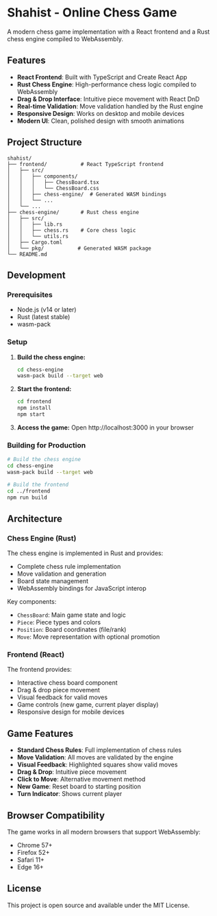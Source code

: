 # Shahist - Online Chess Game

A modern chess game implementation with a React frontend and a Rust chess engine compiled to WebAssembly.

## Features

- **React Frontend**: Built with TypeScript and Create React App
- **Rust Chess Engine**: High-performance chess logic compiled to WebAssembly
- **Drag & Drop Interface**: Intuitive piece movement with React DnD
- **Real-time Validation**: Move validation handled by the Rust engine
- **Responsive Design**: Works on desktop and mobile devices
- **Modern UI**: Clean, polished design with smooth animations

## Project Structure

```
shahist/
├── frontend/           # React TypeScript frontend
│   ├── src/
│   │   ├── components/
│   │   │   ├── ChessBoard.tsx
│   │   │   └── ChessBoard.css
│   │   ├── chess-engine/  # Generated WASM bindings
│   │   └── ...
│   └── ...
├── chess-engine/       # Rust chess engine
│   ├── src/
│   │   ├── lib.rs
│   │   ├── chess.rs    # Core chess logic
│   │   └── utils.rs
│   ├── Cargo.toml
│   └── pkg/           # Generated WASM package
└── README.md
```

## Development

### Prerequisites

- Node.js (v14 or later)
- Rust (latest stable)
- wasm-pack

### Setup

1. **Build the chess engine:**
   ```bash
   cd chess-engine
   wasm-pack build --target web
   ```

2. **Start the frontend:**
   ```bash
   cd frontend
   npm install
   npm start
   ```

3. **Access the game:**
   Open http://localhost:3000 in your browser

### Building for Production

```bash
# Build the chess engine
cd chess-engine
wasm-pack build --target web

# Build the frontend
cd ../frontend
npm run build
```

## Architecture

### Chess Engine (Rust)

The chess engine is implemented in Rust and provides:

- Complete chess rule implementation
- Move validation and generation
- Board state management
- WebAssembly bindings for JavaScript interop

Key components:
- `ChessBoard`: Main game state and logic
- `Piece`: Piece types and colors
- `Position`: Board coordinates (file/rank)
- `Move`: Move representation with optional promotion

### Frontend (React)

The frontend provides:

- Interactive chess board component
- Drag & drop piece movement
- Visual feedback for valid moves
- Game controls (new game, current player display)
- Responsive design for mobile devices

## Game Features

- **Standard Chess Rules**: Full implementation of chess rules
- **Move Validation**: All moves are validated by the engine
- **Visual Feedback**: Highlighted squares show valid moves
- **Drag & Drop**: Intuitive piece movement
- **Click to Move**: Alternative movement method
- **New Game**: Reset board to starting position
- **Turn Indicator**: Shows current player

## Browser Compatibility

The game works in all modern browsers that support WebAssembly:
- Chrome 57+
- Firefox 52+
- Safari 11+
- Edge 16+

## License

This project is open source and available under the MIT License.